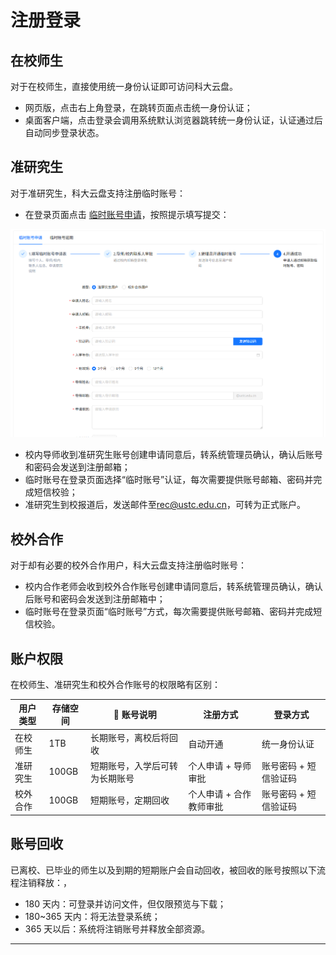 # 注册登录

## 在校师生

对于在校师生，直接使用统一身份认证即可访问科大云盘。

- 网页版，点击右上角登录，在跳转页面点击统一身份认证；
- 桌面客户端，点击登录会调用系统默认浏览器跳转统一身份认证，认证通过后自动同步登录状态。

## 准研究生

对于准研究生，科大云盘支持注册临时账号：

- 在登录页面点击 [临时账号申请](https://pan.ustc.edu.cn/apply_temp_account/index)，按照提示填写提交：

![alt text](_static/images/temp.png)

- 校内导师收到准研究生账号创建申请同意后，转系统管理员确认，确认后账号和密码会发送到注册邮箱；
- 临时账号在登录页面选择“临时账号”认证，每次需要提供账号邮箱、密码并完成短信校验；
- 准研究生到校报道后，发送邮件至[rec@ustc.edu.cn](rec@ustc.edu.cn)，可转为正式账户。

## 校外合作

对于却有必要的校外合作用户，科大云盘支持注册临时账号：

- 校内合作老师会收到校外合作账号创建申请同意后，转系统管理员确认，确认后账号和密码会发送到注册邮箱中；
- 临时账号在登录页面“临时账号”方式，每次需要提供账号邮箱、密码并完成短信校验。

## 账户权限

在校师生、准研究生和校外合作账号的权限略有区别：

| 用户类型   | 存储空间 | 🧾 账号说明                 | 注册方式         | 登录方式               |
|------------|-----------|-----------------------------|------------------|------------------------|
| 在校师生   | 1TB       | 长期账号，离校后将回收     | 自动开通         | 统一身份认证           |
| 准研究生   | 100GB     | 短期账号，入学后可转为长期账号 | 个人申请 + 导师审批 | 账号密码 + 短信验证码   |
| 校外合作   | 100GB     | 短期账号，定期回收         | 个人申请 + 合作教师审批 | 账号密码 + 短信验证码 |

## 账号回收

已离校、已毕业的师生以及到期的短期账户会自动回收，被回收的账号按照以下流程注销释放：，

- 180 天内：可登录并访问文件，但仅限预览与下载；
- 180~365 天内：将无法登录系统；
- 365 天以后：系统将注销账号并释放全部资源。
---